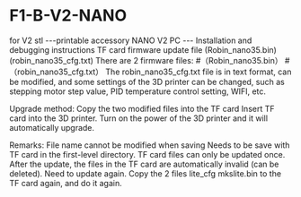# F1-B-V2-NANO
for V2 stl ---printable accessory
NANO V2 PC --- Installation and debugging instructions
TF card firmware update file (Robin_nano35.bin)(robin_nano35_cfg.txt)
There are 2 firmware files: #（Robin_nano35.bin） #（robin_nano35_cfg.txt） The robin_nano35_cfg.txt file is in text format, can be modified, and some settings of the 3D printer can be changed, such as stepping motor step value,  PID temperature control setting, WIFI, etc.

Upgrade method: Copy the two modified files into the TF card Insert TF card into the 3D printer. Turn on the power of the 3D printer and it will automatically upgrade.

Remarks: File name cannot be modified when saving Needs to be save with TF card in the first-level directory. TF card files can only be updated once. After the update, the files in the TF card are automatically invalid (can be deleted). Need to update again. Copy the 2 files lite_cfg mkslite.bin to the TF card again, and do it again.
